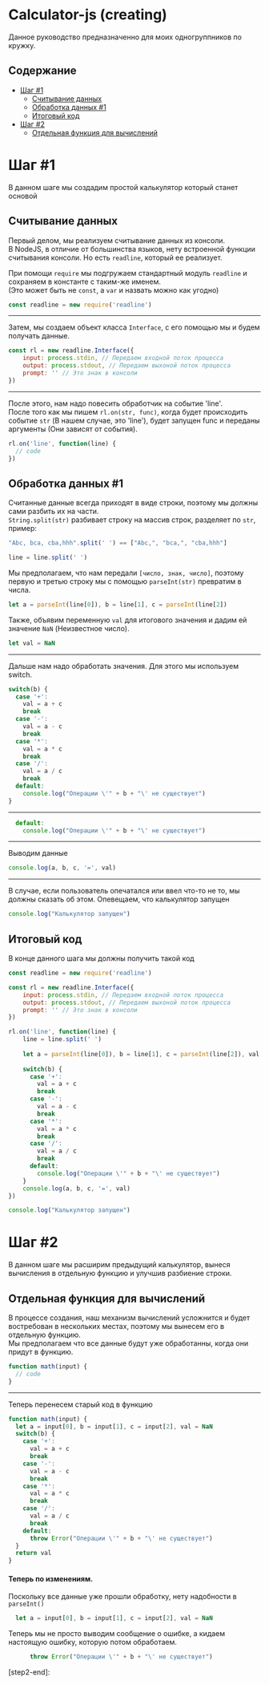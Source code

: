 # Calculator-js (creating)
Данное руководство предназначенно для моих одногруппников по кружку.
## Содержание
- [Шаг #1][step1]
  - [Считывание данных][step1-1]
  - [Обработка данных #1][step1-2]
  - [Итоговый код][step1-end]
- [Шаг #2][step2]
  - [Отдельная функция для вычислений][step2-1]

# Шаг #1
В данном шаге мы создадим простой калькулятор который станет основой


## Считывание данных
Первый делом, мы реализуем считывание данных из консоли.<br>
В NodeJS, в отличие от большинства языков, нету встроенной функции считывания консоли.
Но есть `readline`, который ее реализует.

При помощи `require` мы подгружаем стандартный модуль `readline` и сохраняем в константе с таким-же именем.<br>
(Это может быть не `const`, а `var` и назвать можно как угодно)
```js
const readline = new require('readline')
```
---
Затем, мы создаем объект класса `Interface`, с его помощью мы и будем получать данные.
```js
const rl = new readline.Interface({
    input: process.stdin, // Передаем входной поток процесса
    output: process.stdout, // Передаем выхоной поток процесса
    prompt: '' // Это знак в консоли
})
```
---
После этого, нам надо повесить обработчик на событие 'line'.<br>
После того как мы пишем `rl.on(str, func)`, когда будет происходить событие `str` (В нашем случае, это 'line'),
будет запущен func и переданы аргументы (Они зависят от события).
```js
rl.on('line', function(line) {
  // code
})
```


## Обработка данных #1
Считанные данные всегда приходят в виде строки, поэтому мы должны сами разбить их на части.<br>
`String.split(str)` разбивает строку на массив строк, разделяет по `str`, пример:
```js
"Abc, bca, cba,hhh".split(' ') == ["Abc,", "bca,", "cba,hhh"]
```
```js
line = line.split(' ')
```
Мы предполагаем, что нам передали `[число, знак, число]`, поэтому первую и третью строку мы  с помощью `parseInt(str)` превратим в числа.
```js
let a = parseInt(line[0]), b = line[1], c = parseInt(line[2])
```
Также, объявим переменную `val` для итогового значения и дадим ей значение `NaN` (Неизвестное число).
```js
let val = NaN
```
---
Дальше нам надо обработать значения.
Для этого мы используем switch.
```js
switch(b) {
  case '+':
    val = a + c
    break
  case '-':
    val = a - c
    break
  case '*':
    val = a * c
    break
  case '/':
    val = a / c
    break
  default:
    console.log("Операции \'" + b + "\' не существует")
}
```
---
```js
  default:
    console.log("Операции \'" + b + "\' не существует")
```
---
Выводим данные
```js
console.log(a, b, c, '=', val)
```
---
 В случае, если пользователь опечатался или ввел что-то не то, мы должны сказать об этом.
Опевещаем, что калькулятор запущен
```js
console.log("Калькулятор запущен")
```


## Итоговый код
В конце данного шага мы должны получить такой код
```js
const readline = new require('readline')

const rl = new readline.Interface({
    input: process.stdin, // Передаем входной поток процесса
    output: process.stdout, // Передаем выхоной поток процесса
    prompt: '' // Это знак в консоли
})

rl.on('line', function(line) {
    line = line.split(' ')
  
    let a = parseInt(line[0]), b = line[1], c = parseInt(line[2]), val = NaN
    
    switch(b) {
      case '+':
        val = a + c
        break
      case '-':
        val = a - c
        break
      case '*':
        val = a * c
        break
      case '/':
        val = a / c
        break
      default:
        console.log("Операции \'" + b + "\' не существует")
    }
    console.log(a, b, c, '=', val)
})

console.log("Калькулятор запущен")
```



# Шаг #2
В данном шаге мы расширим предыдущий калькулятор, вынеся вычисления в отдельную функцию и улучшив разбиение строки.

## Отдельная функция для вычислений
В процессе создания, наш механизм вычислений усложнится и будет востребован в нескольких местах,
поэтому мы вынесем его в отдельную функцию.<br>
Мы предполагаем что все данные будут уже обработанны, когда они придут в функцию.
```js
function math(input) {
  // code
}
```
---
Теперь перенесем старый код в функцию
```js
function math(input) {
  let a = input[0], b = input[1], c = input[2], val = NaN
  switch(b) {
    case '+':
      val = a + c
      break
    case '-':
      val = a - c
      break
    case '*':
      val = a * c
      break
    case '/':
      val = a / c
      break
    default:
      throw Error("Операции \'" + b + "\' не существует")
  }
  return val
}
```
#### Теперь по изменениям.
Поскольку все данные уже прошли обработку, нету надобности в `parseInt()`
```js
  let a = input[0], b = input[1], c = input[2], val = NaN
```
Теперь мы не просто выводим сообщение о ошибке, а кидаем настоящую ошибку, которую потом обработаем.
```js
      throw Error("Операции \'" + b + "\' не существует")
```
[step1]: https://github.com/lev43/calculator-js/blob/main/creating.md#%D1%88%D0%B0%D0%B3-1
[step1-1]: https://github.com/lev43/calculator-js/blob/main/creating.md#%D1%81%D1%87%D0%B8%D1%82%D1%8B%D0%B2%D0%B0%D0%BD%D0%B8%D0%B5-%D0%B4%D0%B0%D0%BD%D0%BD%D1%8B%D1%85
[step1-2]: https://github.com/lev43/calculator-js/blob/main/creating.md#%D0%BE%D0%B1%D1%80%D0%B0%D0%B1%D0%BE%D1%82%D0%BA%D0%B0-%D0%B4%D0%B0%D0%BD%D0%BD%D1%8B%D1%85-1
[step1-end]: https://github.com/lev43/calculator-js/blob/main/creating.md#%D0%B8%D1%82%D0%BE%D0%B3%D0%BE%D0%B2%D1%8B%D0%B9-%D0%BA%D0%BE%D0%B4

[step2]: https://github.com/lev43/calculator-js/blob/main/creating.md#%D1%88%D0%B0%D0%B3-2
[step2-1]: https://github.com/lev43/calculator-js/blob/main/creating.md#%D0%BE%D1%82%D0%B4%D0%B5%D0%BB%D1%8C%D0%BD%D0%B0%D1%8F-%D1%84%D1%83%D0%BD%D0%BA%D1%86%D0%B8%D1%8F-%D0%B4%D0%BB%D1%8F-%D0%B2%D1%8B%D1%87%D0%B8%D1%81%D0%BB%D0%B5%D0%BD%D0%B8%D0%B9
[step2-end]:
